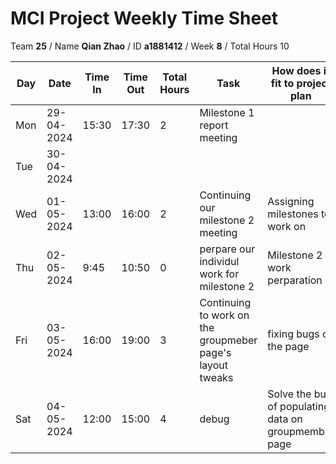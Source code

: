# MCI Project Weekly Time Sheet

Team **25** / Name **Qian Zhao** / ID **a1881412** / Week **8** / Total Hours 10

| Day | Date       | Time In | Time Out | Total Hours | Task | How does it fit to project plan | Outcome/Next action |
| --- | ---------- | ------- | -------- | ----------- | ---- | ------------------------------- | ------------------- |
| Mon | 29-04-2024 |  15:30  | 17:30   | 2         |   Milestone 1 report meeting | | check our code bug together|
| Tue | 30-04-2024 |         |          |          | | | |
| Wed | 01-05-2024 |  13:00 |  16:00  |    2      | Continuing our milestone 2 meeting |Assigning milestones to work on | Preparing theidea of report writing|
| Thu | 02-05-2024 | 9:45  | 10:50   | 0         | perpare our individul work for milestone 2 | Milestone 2 work perparation  | Writing Milestones2 report|
| Fri | 03-05-2024 | 16:00  | 19:00   | 3           | Continuing to work on the groupmeber page's layout tweaks |  fixing bugs on the page | Populating groupmemer data |
| Sat | 04-05-2024 | 12:00  | 15:00   |4          |debug | Solve the bug of populating data on groupmember page| continue to solve the problem of button display |

 
